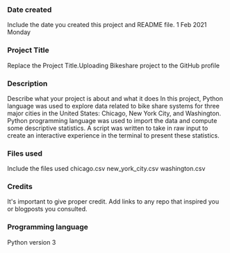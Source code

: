 
### Date created
Include the date you created this project and README file.
1 Feb 2021 Monday

### Project Title
Replace the Project Title.Uploading Bikeshare project to the GitHub profile

### Description
Describe what your project is about and what it does
In this project, Python language was used to explore data related to bike share systems for three major cities in the United States: Chicago, New York City, and Washington. Python programming language was used to import the data and compute some descriptive statistics. A script was written to take in raw input to create an interactive experience in the terminal to present these statistics.

### Files used
Include the files used
chicago.csv
new_york_city.csv
washington.csv

### Credits
It's important to give proper credit. Add links to any repo that inspired you or blogposts you consulted.


### Programming language
Python version 3
